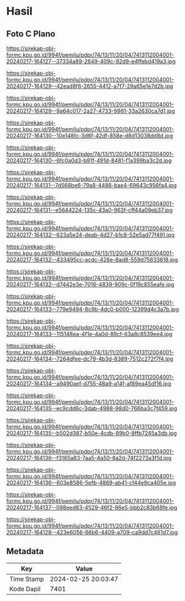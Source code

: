 # Hasil

## Foto C Plano

https://sirekap-obj-formc.kpu.go.id/994f/pemilu/pdpr/74/13/11/20/04/7413112004001-20240217-164127--37334a89-2849-409c-92d9-e4ffebd419a3.jpg

https://sirekap-obj-formc.kpu.go.id/994f/pemilu/pdpr/74/13/11/20/04/7413112004001-20240217-164129--42ead8f6-2655-4412-a7f7-29a65e1e7d2b.jpg

https://sirekap-obj-formc.kpu.go.id/994f/pemilu/pdpr/74/13/11/20/04/7413112004001-20240217-164129--9a64c017-2a27-4733-9981-33a2630ca7d1.jpg

https://sirekap-obj-formc.kpu.go.id/994f/pemilu/pdpr/74/13/11/20/04/7413112004001-20240217-164130--10e148fc-3d6f-42df-858e-d8d13038dd8d.jpg

https://sirekap-obj-formc.kpu.go.id/994f/pemilu/pdpr/74/13/11/20/04/7413112004001-20240217-164130--6fc0a0d3-b91f-491d-8481-f1a399ba3c2d.jpg

https://sirekap-obj-formc.kpu.go.id/994f/pemilu/pdpr/74/13/11/20/04/7413112004001-20240217-164131--7d568be6-79a8-4488-bae4-69643c956fa4.jpg

https://sirekap-obj-formc.kpu.go.id/994f/pemilu/pdpr/74/13/11/20/04/7413112004001-20240217-164131--e5644224-135c-43a0-963f-cff44a09eb37.jpg

https://sirekap-obj-formc.kpu.go.id/994f/pemilu/pdpr/74/13/11/20/04/7413112004001-20240217-164132--623a5e24-deab-4d27-b1c8-52e5ad77f491.jpg

https://sirekap-obj-formc.kpu.go.id/994f/pemilu/pdpr/74/13/11/20/04/7413112004001-20240217-164132--433495cc-acdc-426e-8ad8-559d75833618.jpg

https://sirekap-obj-formc.kpu.go.id/994f/pemilu/pdpr/74/13/11/20/04/7413112004001-20240217-164132--d7442e3e-7016-4839-909c-0f19c855eafe.jpg

https://sirekap-obj-formc.kpu.go.id/994f/pemilu/pdpr/74/13/11/20/04/7413112004001-20240217-164133--779e9494-8c9b-4dc0-b000-12399d4c3a7b.jpg

https://sirekap-obj-formc.kpu.go.id/994f/pemilu/pdpr/74/13/11/20/04/7413112004001-20240217-164133--115148ea-4f1e-4a0d-89cf-63a8c8539ee4.jpg

https://sirekap-obj-formc.kpu.go.id/994f/pemilu/pdpr/74/13/11/20/04/7413112004001-20240217-164134--7264dfee-dc79-4b3d-8389-7512c272f7f4.jpg

https://sirekap-obj-formc.kpu.go.id/994f/pemilu/pdpr/74/13/11/20/04/7413112004001-20240217-164134--a9490aef-d755-48a9-a14f-af89ea45df16.jpg

https://sirekap-obj-formc.kpu.go.id/994f/pemilu/pdpr/74/13/11/20/04/7413112004001-20240217-164135--ec9cdd6c-3dab-4988-98d0-766ba3c7f459.jpg

https://sirekap-obj-formc.kpu.go.id/994f/pemilu/pdpr/74/13/11/20/04/7413112004001-20240217-164135--b502d387-b50e-4cdb-89b0-8ffb7245a3db.jpg

https://sirekap-obj-formc.kpu.go.id/994f/pemilu/pdpr/74/13/11/20/04/7413112004001-20240217-164136--f3165a83-7aa5-4a50-8a2d-74f2273a3f1d.jpg

https://sirekap-obj-formc.kpu.go.id/994f/pemilu/pdpr/74/13/11/20/04/7413112004001-20240217-164136--603e8586-5efb-4869-ab41-cf44e9ca405e.jpg

https://sirekap-obj-formc.kpu.go.id/994f/pemilu/pdpr/74/13/11/20/04/7413112004001-20240217-164137--098eed83-4529-46f2-86e5-bbb2c83b68fe.jpg

https://sirekap-obj-formc.kpu.go.id/994f/pemilu/pdpr/74/13/11/20/04/7413112004001-20240217-164128--423e6056-66b6-4409-a709-ca9dd7c461d7.jpg


## Metadata

| Key        | Value               |
| ---------- | ------------------- |
| Time Stamp | 2024-02-25 20:03:47 |
| Kode Dapil | 7401                |



